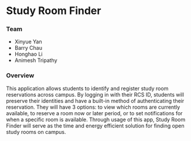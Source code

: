 # Study Room Finder
### Team
* Xinyue Yan
* Barry Chau
* Honghao Li
* Animesh Tripathy

### Overview
This application allows students to identify and register study room reservations across
campus. By logging in with their RCS ID, students will preserve their identities and have a built-in method
of authenticating their reservation. They will have 3 options: to view which rooms are currently available,
to reserve a room now or later period, or to set notifications for when a specific room is available. Through
usage of this app, Study Room Finder will serve as the time and energy efficient solution for finding open
study rooms on campus.

